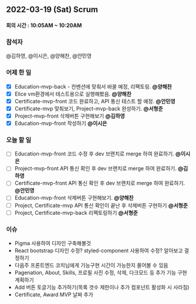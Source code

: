 ## 2022-03-19 (Sat) Scrum
#### 회의 시간 : 10:05AM ~ 10:20AM

### 참석자
@김하영, @이시은, @양해찬, @안민영

### 어제 한 일
 - [X] Education-mvp-back - 컨벤션에 맞춰서 바꿀 예정, 리팩토링. **@양해찬**
 - [X] Elice vm환경에서 테스트용으로 실행해봤음. **@양해찬**
 - [X] Certificate-mvp-front 코드 완료하고, API 통신 테스트 할 예정. **@안민영**
 - [X] Certificate-mvp 맞춰보기, Project-mvp-back 완성하기. **@서형준**
 - [X] Project-mvp-front 삭제버튼 구현해보기 **@김하영**
 - [X] Education-mvp-front 작성하기 **@이시은**

### 오늘 할 일
 - [ ] Education-mvp-front 코드 수정 후 dev 브랜치로 merge 하여 완료하기. **@이시은**
 - [ ] Project-mvp-front API 통신 확인 후 dev 브랜치로 merge 하여 완료하기. **@김하영**
 - [ ] Certificate-mvp-front API 통신 확인 후 dev 브랜치로 merge 하여 완료하기. **@안민영**
 - [ ] Education-mvp-front 삭제버튼 구현해보기. **@양해찬**
 - [ ] Project, Certificate-mvp API 통신 확인이 끝난 후 삭제버튼 구현하기 **@서형준**
 - [ ] Project, Certificate-mvp-back 리펙토링하기 **@서형준**

### 이슈
 - Pigma 사용하여 디자인 구축해볼것
 - React bootstrap 디자인 수정? styled-component 사용하여 수정? 알아보고 결정하기
 - 다음주 프론트엔드 코치님에게 기능구현 시간이 가능한지 물어볼 수 있음
 - Pagenation, About, Skills, 프로필 사진 수정, 삭제, 다크모드 등 추가 기능 구현 계획하기
 - Add 버튼 토글기능 추가하기(목록 갯수 제한이나 추가 컴포넌트 활성화 시 사라짐)
 - Certificate, Award MVP 날짜 추가

<br/>